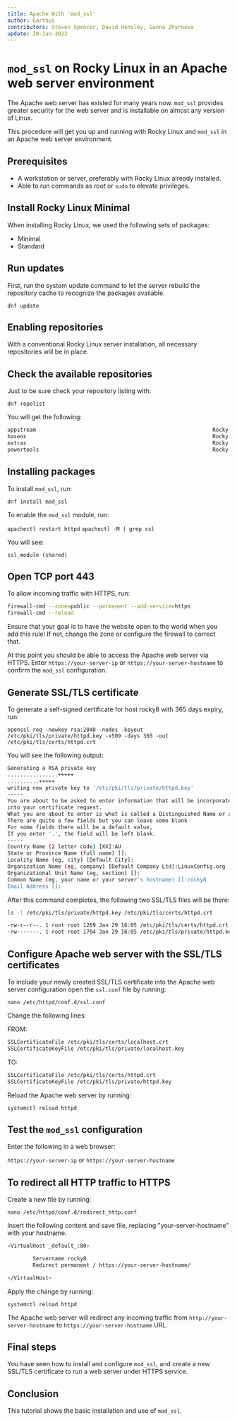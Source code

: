 ```yaml
---
title: Apache With 'mod_ssl'
author: Garthus
contributors: Steven Spencer, David Hensley, Ganna Zhyrnova
update: 20-Jan-2022
---
```


# `mod_ssl` on Rocky Linux in an Apache web server environment

The Apache web server has existed for many years now. `mod_ssl` provides greater security for the web server and is installable on almost any version of Linux.

This procedure will get you up and running with Rocky Linux and `mod_ssl` in an Apache web server environment.

## Prerequisites

* A workstation or server, preferably with Rocky Linux already installed.
* Able to run commands as *root*  or `sudo` to elevate privileges.

## Install Rocky Linux Minimal

When installing Rocky Linux, we used the following sets of packages:

* Minimal
* Standard

## Run updates

First, run the system update command to let the server rebuild the repository cache to recognize the packages available.

`dnf update`

## Enabling repositories

With a conventional Rocky Linux server installation, all necessary repositories will be in place.

## Check the available repositories

Just to be sure check your repository listing with:

`dnf repolist`

You will get the following:

```bash
appstream                                                        Rocky Linux 8 - AppStream
baseos                                                           Rocky Linux 8 - BaseOS
extras                                                           Rocky Linux 8 - Extras
powertools                                                       Rocky Linux 8 - PowerTools
```

## Installing packages

To install `mod_ssl`, run:

`dnf install mod_ssl`

To enable the `mod_ssl` module, run:

`apachectl restart httpd`
`apachectl -M | grep ssl`

You will see:

  `ssl_module (shared)`

## Open TCP port 443

To allow incoming traffic with HTTPS, run:

```bash
firewall-cmd --zone=public --permanent --add-service=https
firewall-cmd --reload
```

Ensure that your goal is to have the website open to the world when you add this rule! If not, change the zone or configure the firewall to correct that.

At this point you should be able to access the Apache web server via HTTPS. Enter `https://your-server-ip` or `https://your-server-hostname` to confirm the `mod_ssl` configuration.

## Generate SSL/TLS certificate

To generate a self-signed certificate for host rocky8 with 365 days expiry, run:

`openssl req -newkey rsa:2048 -nodes -keyout /etc/pki/tls/private/httpd.key -x509 -days 365 -out /etc/pki/tls/certs/httpd.crt`

You will see the following output:

```bash
Generating a RSA private key
................+++++
..........+++++
writing new private key to '/etc/pki/tls/private/httpd.key'
-----
You are about to be asked to enter information that will be incorporated
into your certificate request.
What you are about to enter is what is called a Distinguished Name or a DN.
There are quite a few fields but you can leave some blank
For some fields there will be a default value,
If you enter '.', the field will be left blank.
-----
Country Name (2 letter code) [XX]:AU
State or Province Name (full name) []:
Locality Name (eg, city) [Default City]:
Organization Name (eg, company) [Default Company Ltd]:LinuxConfig.org
Organizational Unit Name (eg, section) []:
Common Name (eg, your name or your server's hostname) []:rocky8
Email Address []:
```

After this command completes, the following two SSL/TLS files will be there:

```bash
ls -l /etc/pki/tls/private/httpd.key /etc/pki/tls/certs/httpd.crt

-rw-r--r--. 1 root root 1269 Jan 29 16:05 /etc/pki/tls/certs/httpd.crt
-rw-------. 1 root root 1704 Jan 29 16:05 /etc/pki/tls/private/httpd.key
```

## Configure Apache web server with the SSL/TLS certificates

To include your newly created SSL/TLS certificate into the Apache web server configuration open the `ssl.conf` file by running:

`nano /etc/httpd/conf.d/ssl.conf`

Change the following lines:

FROM:

```bash
SSLCertificateFile /etc/pki/tls/certs/localhost.crt
SSLCertificateKeyFile /etc/pki/tls/private/localhost.key
```

TO:

```bash
SSLCertificateFile /etc/pki/tls/certs/httpd.crt
SSLCertificateKeyFile /etc/pki/tls/private/httpd.key
```

Reload the Apache web server by running:

`systemctl reload httpd`

## Test the `mod_ssl` configuration

Enter the following in a web browser:

`https://your-server-ip` or `https://your-server-hostname`

## To redirect all HTTP traffic to HTTPS

Create a new file by running:

`nano /etc/httpd/conf.d/redirect_http.conf`

Insert the following content and save file, replacing "your-server-hostname" with your hostname.

```bash
<VirtualHost _default_:80>

        Servername rocky8
        Redirect permanent / https://your-server-hostname/

</VirtualHost>
```

Apply the change by running:

`systemctl reload httpd`

The Apache web server will redirect any incoming traffic from `http://your-server-hostname` to `https://your-server-hostname` URL.

## Final steps

You have seen how to install and configure `mod_ssl`, and create a new SSL/TLS certificate to run a web server under HTTPS service.

## Conclusion

This tutorial shows the basic installation and use of `mod_ssl`.
